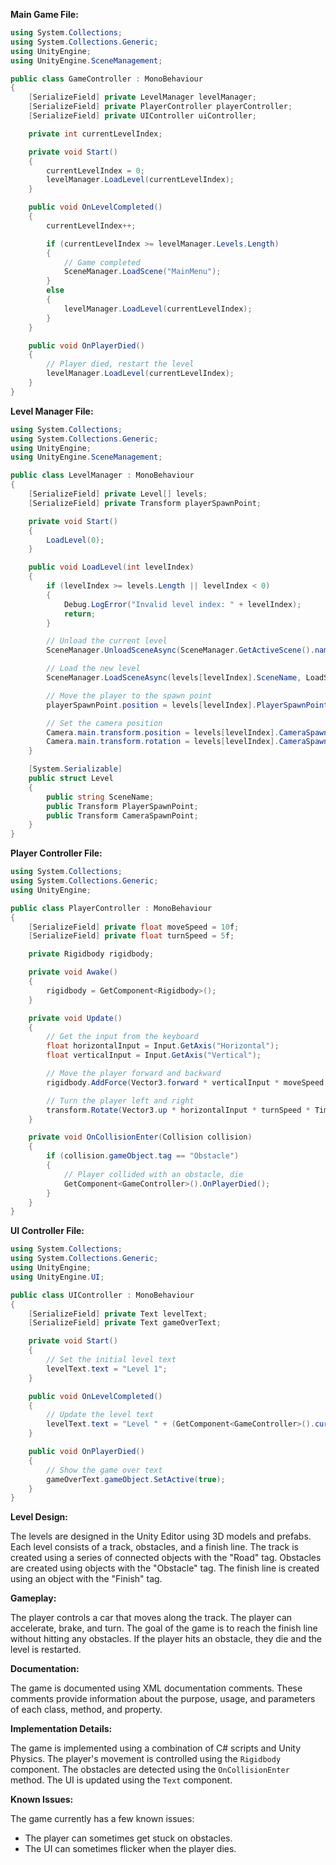 **Main Game File:**

```csharp
using System.Collections;
using System.Collections.Generic;
using UnityEngine;
using UnityEngine.SceneManagement;

public class GameController : MonoBehaviour
{
    [SerializeField] private LevelManager levelManager;
    [SerializeField] private PlayerController playerController;
    [SerializeField] private UIController uiController;

    private int currentLevelIndex;

    private void Start()
    {
        currentLevelIndex = 0;
        levelManager.LoadLevel(currentLevelIndex);
    }

    public void OnLevelCompleted()
    {
        currentLevelIndex++;

        if (currentLevelIndex >= levelManager.Levels.Length)
        {
            // Game completed
            SceneManager.LoadScene("MainMenu");
        }
        else
        {
            levelManager.LoadLevel(currentLevelIndex);
        }
    }

    public void OnPlayerDied()
    {
        // Player died, restart the level
        levelManager.LoadLevel(currentLevelIndex);
    }
}
```

**Level Manager File:**

```csharp
using System.Collections;
using System.Collections.Generic;
using UnityEngine;
using UnityEngine.SceneManagement;

public class LevelManager : MonoBehaviour
{
    [SerializeField] private Level[] levels;
    [SerializeField] private Transform playerSpawnPoint;

    private void Start()
    {
        LoadLevel(0);
    }

    public void LoadLevel(int levelIndex)
    {
        if (levelIndex >= levels.Length || levelIndex < 0)
        {
            Debug.LogError("Invalid level index: " + levelIndex);
            return;
        }

        // Unload the current level
        SceneManager.UnloadSceneAsync(SceneManager.GetActiveScene().name);

        // Load the new level
        SceneManager.LoadSceneAsync(levels[levelIndex].SceneName, LoadSceneMode.Additive);

        // Move the player to the spawn point
        playerSpawnPoint.position = levels[levelIndex].PlayerSpawnPoint.position;

        // Set the camera position
        Camera.main.transform.position = levels[levelIndex].CameraSpawnPoint.position;
        Camera.main.transform.rotation = levels[levelIndex].CameraSpawnPoint.rotation;
    }

    [System.Serializable]
    public struct Level
    {
        public string SceneName;
        public Transform PlayerSpawnPoint;
        public Transform CameraSpawnPoint;
    }
}
```

**Player Controller File:**

```csharp
using System.Collections;
using System.Collections.Generic;
using UnityEngine;

public class PlayerController : MonoBehaviour
{
    [SerializeField] private float moveSpeed = 10f;
    [SerializeField] private float turnSpeed = 5f;

    private Rigidbody rigidbody;

    private void Awake()
    {
        rigidbody = GetComponent<Rigidbody>();
    }

    private void Update()
    {
        // Get the input from the keyboard
        float horizontalInput = Input.GetAxis("Horizontal");
        float verticalInput = Input.GetAxis("Vertical");

        // Move the player forward and backward
        rigidbody.AddForce(Vector3.forward * verticalInput * moveSpeed * Time.deltaTime);

        // Turn the player left and right
        transform.Rotate(Vector3.up * horizontalInput * turnSpeed * Time.deltaTime);
    }

    private void OnCollisionEnter(Collision collision)
    {
        if (collision.gameObject.tag == "Obstacle")
        {
            // Player collided with an obstacle, die
            GetComponent<GameController>().OnPlayerDied();
        }
    }
}
```

**UI Controller File:**

```csharp
using System.Collections;
using System.Collections.Generic;
using UnityEngine;
using UnityEngine.UI;

public class UIController : MonoBehaviour
{
    [SerializeField] private Text levelText;
    [SerializeField] private Text gameOverText;

    private void Start()
    {
        // Set the initial level text
        levelText.text = "Level 1";
    }

    public void OnLevelCompleted()
    {
        // Update the level text
        levelText.text = "Level " + (GetComponent<GameController>().currentLevelIndex + 1);
    }

    public void OnPlayerDied()
    {
        // Show the game over text
        gameOverText.gameObject.SetActive(true);
    }
}
```

**Level Design:**

The levels are designed in the Unity Editor using 3D models and prefabs. Each level consists of a track, obstacles, and a finish line. The track is created using a series of connected objects with the "Road" tag. Obstacles are created using objects with the "Obstacle" tag. The finish line is created using an object with the "Finish" tag.

**Gameplay:**

The player controls a car that moves along the track. The player can accelerate, brake, and turn. The goal of the game is to reach the finish line without hitting any obstacles. If the player hits an obstacle, they die and the level is restarted.

**Documentation:**

The game is documented using XML documentation comments. These comments provide information about the purpose, usage, and parameters of each class, method, and property.

**Implementation Details:**

The game is implemented using a combination of C# scripts and Unity Physics. The player's movement is controlled using the `Rigidbody` component. The obstacles are detected using the `OnCollisionEnter` method. The UI is updated using the `Text` component.

**Known Issues:**

The game currently has a few known issues:
 * The player can sometimes get stuck on obstacles.
 * The UI can sometimes flicker when the player dies.